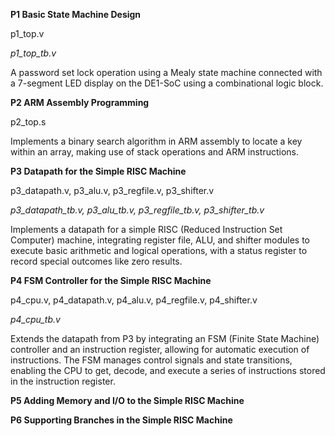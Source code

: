 **P1 Basic State Machine Design**

p1_top.v

*p1_top_tb.v*

A password set lock operation using a Mealy state machine connected with a 7-segment LED display on the DE1-SoC using a combinational logic block. 

**P2 ARM Assembly Programming**

p2_top.s

Implements a binary search algorithm in ARM assembly to locate a key within an array, making use of stack operations and ARM instructions.

**P3 Datapath for the Simple RISC Machine**

p3_datapath.v, p3_alu.v, p3_regfile.v, p3_shifter.v

*p3_datapath_tb.v, p3_alu_tb.v, p3_regfile_tb.v, p3_shifter_tb.v*

Implements a datapath for a simple RISC (Reduced Instruction Set Computer) machine, integrating register file, ALU, and shifter modules to execute basic arithmetic and logical operations, with a status register to record special outcomes like zero results.

**P4 FSM Controller for the Simple RISC Machine**

p4_cpu.v, p4_datapath.v, p4_alu.v, p4_regfile.v, p4_shifter.v

*p4_cpu_tb.v*

Extends the datapath from P3 by integrating an FSM (Finite State Machine) controller and an instruction register, allowing for automatic execution of instructions. The FSM manages control signals and state transitions, enabling the CPU to get, decode, and execute a series of instructions stored in the instruction register.

**P5 Adding Memory and I/O to the Simple RISC Machine**

**P6 Supporting Branches in the Simple RISC Machine**
